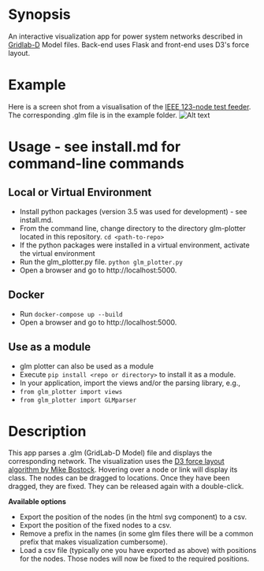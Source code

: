 # Synopsis

An interactive visualization app for power system networks described in [Gridlab-D](http://www.gridlabd.org/) Model files. Back-end uses Flask and front-end uses D3's force layout.

# Example

Here is a screen shot from a visualisation of the [IEEE 123-node test feeder](https://ewh.ieee.org/soc/pes/dsacom/testfeeders/). The corresponding .glm file is in the example folder.
![Alt text](etc/ieee123_example.png?raw=true "IEEE 123 node example")

# Usage - see install.md for command-line commands

## Local or Virtual Environment

- Install python packages (version 3.5 was used for development) - see install.md.
- From the command line, change directory to the directory glm-plotter located in this repository. `cd <path-to-repo>`
- If the python packages were installed in a virtual environment, activate the virtual environment
- Run the glm_plotter.py file. `python glm_plotter.py`
- Open a browser and go to http://localhost:5000.

## Docker

- Run `docker-compose up --build`
- Open a browser and go to http://localhost:5000.

## Use as a module

- glm plotter can also be used as a module
- Execute `pip install <repo or directory>` to install it as a module.
- In your application, import the views and/or the parsing library, e.g.,
- `from glm_plotter import views`
- `from glm_plotter import GLMparser`

# Description

This app parses a .glm (GridLab-D Model) file and displays the corresponding network. The visualization uses the [D3 force layout algorithm by Mike Bostock](https://bl.ocks.org/mbostock/4062045).
Hovering over a node or link will display its class. The nodes can be dragged to locations. Once they have been dragged, they are fixed. They can be released again with a double-click.

**Available options**

- Export the position of the nodes (in the html svg component) to a csv.
- Export the position of the fixed nodes to a csv.
- Remove a prefix in the names (in some glm files there will be a common prefix that makes visualization cumbersome).
- Load a csv file (typically one you have exported as above) with positions for the nodes. Those nodes will now be fixed to the required positions.
